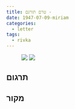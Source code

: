 ```yaml
---
title: טרם תורגם - 
date: 1947-07-09-miriam
categories:
  - letter
tags:
  - rivka
---
```


<figure class="half">
    <a  href="/pupko-papers/assets/images/1947-07-09-miriam-1.jpg">
    <img src="/pupko-papers/assets/images/1947-07-09-miriam-1.jpg"></a>
    <a  href="/pupko-papers/assets/images/1947-07-09-miriam-2.jpg">
    <img src="/pupko-papers/assets/images/1947-07-09-miriam-2.jpg"></a>
</figure>

## תרגום

## מקור

